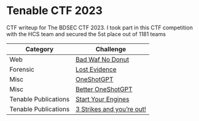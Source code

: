 # Tenable CTF 2023
CTF writeup for The BDSEC CTF 2023. I took part in this CTF competition with the HCS team and secured the 5st place out of 1181 teams

| Category | Challenge |
| --- | --- |
| Web | [Bad Waf No Donut](/Tenable%20CTF%202023/Bad%20Waf%20No%20Donut/)
| Forensic | [Lost Evidence](/Tenable%20CTF%202023/Lost%20Evidence/)
| Misc | [OneShotGPT](/Tenable%20CTF%202023/OneShotGPT/)
| Misc | [Better OneShotGPT](/Tenable%20CTF%202023/Better%20OneShotGPT/)
| Tenable Publications | [Start Your Engines](/Tenable%20CTF%202023/Start%20Your%20Engines/)
| Tenable Publications | [3 Strikes and you’re out!](/Tenable%20CTF%202023/3%20Strikes%20and%20you%E2%80%99re%20out%21/)